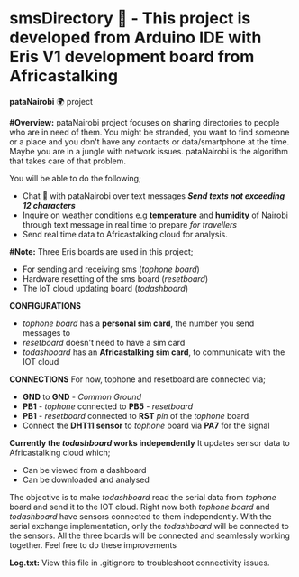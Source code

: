 # smsDirectory :compass: - This project is developed from Arduino IDE with Eris V1 development board from Africastalking
__pataNairobi__ :earth_africa: project

__#Overview:__
pataNairobi project focuses on sharing directories to people who are in need of them.
You might be stranded, you want to find someone or a place and you don't have any contacts or data/smartphone at the time. 
Maybe you are in a jungle with network issues. pataNairobi is the algorithm that takes care of that problem.

You will be able to do the following; 
* Chat :speech_balloon: with pataNairobi over text messages __*Send texts not exceeding 12 characters*__ 
* Inquire on weather conditions e.g __temperature__ and __humidity__ of Nairobi through text message in real time to prepare _for travellers_ 
* Send real time data to Africastalking cloud for analysis.

__#Note:__
Three Eris boards are used in this project; 
* For sending and receiving sms (_tophone board_) 
* Hardware resetting of the sms board (_resetboard_) 
* The IoT cloud updating board (_todashboard_)

__CONFIGURATIONS__
* _tophone board_ has a __personal sim card__, the number you send messages to
* _resetboard_ doesn't need to have a sim card
* _todashboard_ has an __Africastalking sim card__, to communicate with the IOT cloud

__CONNECTIONS__
For now, tophone and resetboard are connected via;
* __GND__ to __GND__ - _Common Ground_
* __PB1__ - _tophone_ connected to __PB5__ - _resetboard_
* __PB1__ - _resetboard_ connected to __RST__ _pin_ of the _tophone_ board 
* Connect the __DHT11 sensor__ to _tophone_ board via __PA7__ for the signal

__Currently the _todashboard_ works independently__
It updates sensor data to Africastalking cloud which;
* Can be viewed from a dashboard
* Can be downloaded and analysed

The objective is to make _todashboard_ read the serial data from _tophone_ board and send it to the IOT cloud.
Right now both _tophone board_ and _todashboard_ have sensors connected to them independently. 
With the serial exchange implementation, only the _todashboard_ will be connected to the sensors.
All the three boards will be connected and seamlessly working together. Feel free to do these improvements

__Log.txt:__ View this file in .gitignore to troubleshoot connectivity issues.



